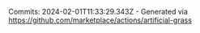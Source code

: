 Commits: 2024-02-01T11:33:29.343Z - Generated via https://github.com/marketplace/actions/artificial-grass
<br>
